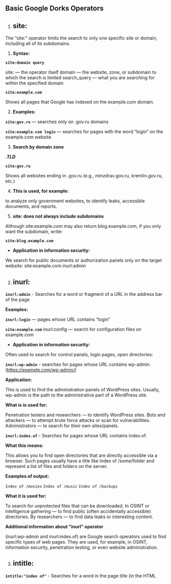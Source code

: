 ## Basic Google Dorks Operators

1. ## site:

The “site:” operator limits the search to only one specific site or domain, including all of its subdomains.

1. **Syntax:** 

**`site:domain query`**

site: — the operator itself
domain — the website, zone, or subdomain to which the search is limited
search_query — what you are searching for within the specified domain

**`site:example.com`**

Shows all pages that Google has indexed on the example.com domain.

2. **Examples:**

**`site:gov.ru`** — searches only on .gov.ru domains

**`site:example.com login`** — searches for pages with the word “login” on the example.com website

3. **Search by domain zone**

**_.TLD_**

**`site:gov.ru`** 

Shows all websites ending in .gov.ru (e.g., minzdrav.gov.ru, kremlin.gov.ru, etc.)

4. **This is used, for example:**

to analyze only government websites,
to identify leaks, accessible documents, and reports.

5. **site: does not always include subdomains**

Although site:example.com may also return blog.example.com, if you only want the subdomain, write:

**`site:blog.example.com`**

- **Application in information security:**

We search for public documents or authorization panels only on the target website:
site:example.com inurl:admin


2. ## inurl:
**`inurl:admin`** - Searches for a word or fragment of a URL in the address bar of the page

**Examples:**

**`inurl:login`** — pages whose URL contains “login”

**`site:example.com`** inurl:config — search for configuration files on example.com

- **Application in information security:**

Often used to search for control panels, login pages, open directories:

**`inurl:wp-admin`** - searches for pages whose URL contains wp-admin. (https://example.com/wp-admin/)

**Application:**

This is used to find the administration panels of WordPress sites. Usually, wp-admin is the path to the administrative part of a WordPress site.

**What is is used for:**

Penetration testers and researchers — to identify WordPress sites.
Bots and attackers — to attempt brute force attacks or scan for vulnerabilities.
Administrators — to search for their own sites/panels.

**`inurl:index.of`** - Searches for pages whose URL contains index.of.

**What this means:**

This allows you to find open directories that are directly accessible via a browser. Such pages usually have a title like Index of /some/folder and represent a list of files and folders on the server.

**Examples of output:**

`Index of /movies`
`Index of /music`
`Index of /backups`

**What it is used for:**

To search for unprotected files that can be downloaded.
In OSINT or intelligence gathering — to find public (often accidentally accessible) directories.
By researchers — to find data leaks or interesting content.


**Additional information about "inurl" operator**

(inurl:wp-admin and inurl:index.of) are Google search operators used to find specific types of web pages. They are used, for example, in OSINT, information security, penetration testing, or even website administration.


3. ## intitle:
**`intitle:"index of"`** - Searches for a word in the page title (in the HTML <title> tag).

**Examples:**

**`intitle:“index of”`** — searches for open directories

**`intitle:login site:example.com`** — searches for login pages on the specified website

- **Application in information security:**

Especially useful when searching for open directories and system panels


4. ## filetype:
**`filetype:pdf`** - Limits search results to files of a specific type (extension).

**Examples:**

**`site:gov.ru filetype:pdf`** — searches for PDF documents on gov.ru domains

**`filetype:log password`** — searches for text log files containing the word “password”

- **Application in information security:**

Search for leaks in the form of .log, .txt, .csv, .xls, .conf, .sql:

**`filetype:sql "insert into"`**

**`filetype:conf site:example.com`**


5. ## cache:
**`cache:example.com`** - Allows you to view the cached (saved) Google version of the page.

**Examples:**

**`cache:example.com`** — shows what the site looked like when Google last cached it

**`cache:example.com/login`** — cache of the login page

- **Application in information security:**

Viewing deleted or temporarily unavailable information

Used when analyzing changes on a page (for example, when a vulnerability has been deleted but remains in the cache)

6. ## Combining operators
Examples:

```Dorks
site:example.com inurl:admin intitle:"login" filetype:php

site:*.edu filetype:xls password

inurl:".git" intitle:"index of"


